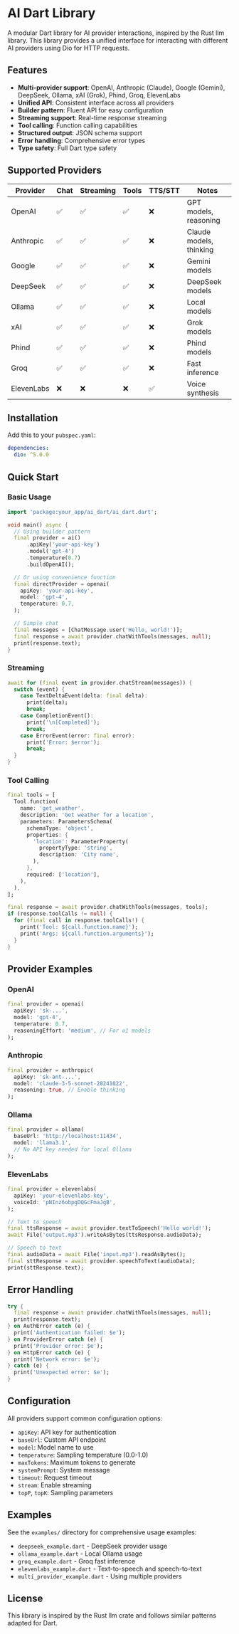 # AI Dart Library

A modular Dart library for AI provider interactions, inspired by the Rust llm library. This library provides a unified interface for interacting with different AI providers using Dio for HTTP requests.

## Features

- **Multi-provider support**: OpenAI, Anthropic (Claude), Google (Gemini), DeepSeek, Ollama, xAI (Grok), Phind, Groq, ElevenLabs
- **Unified API**: Consistent interface across all providers
- **Builder pattern**: Fluent API for easy configuration
- **Streaming support**: Real-time response streaming
- **Tool calling**: Function calling capabilities
- **Structured output**: JSON schema support
- **Error handling**: Comprehensive error types
- **Type safety**: Full Dart type safety

## Supported Providers

| Provider | Chat | Streaming | Tools | TTS/STT | Notes |
|----------|------|-----------|-------|---------|-------|
| OpenAI | ✅ | ✅ | ✅ | ❌ | GPT models, reasoning |
| Anthropic | ✅ | ✅ | ✅ | ❌ | Claude models, thinking |
| Google | ✅ | ✅ | ✅ | ❌ | Gemini models |
| DeepSeek | ✅ | ✅ | ✅ | ❌ | DeepSeek models |
| Ollama | ✅ | ✅ | ✅ | ❌ | Local models |
| xAI | ✅ | ✅ | ✅ | ❌ | Grok models |
| Phind | ✅ | ✅ | ✅ | ❌ | Phind models |
| Groq | ✅ | ✅ | ✅ | ❌ | Fast inference |
| ElevenLabs | ❌ | ❌ | ❌ | ✅ | Voice synthesis |

## Installation

Add this to your `pubspec.yaml`:

```yaml
dependencies:
  dio: ^5.0.0
```

## Quick Start

### Basic Usage

```dart
import 'package:your_app/ai_dart/ai_dart.dart';

void main() async {
  // Using builder pattern
  final provider = ai()
      .apiKey('your-api-key')
      .model('gpt-4')
      .temperature(0.7)
      .buildOpenAI();

  // Or using convenience function
  final directProvider = openai(
    apiKey: 'your-api-key',
    model: 'gpt-4',
    temperature: 0.7,
  );

  // Simple chat
  final messages = [ChatMessage.user('Hello, world!')];
  final response = await provider.chatWithTools(messages, null);
  print(response.text);
}
```

### Streaming

```dart
await for (final event in provider.chatStream(messages)) {
  switch (event) {
    case TextDeltaEvent(delta: final delta):
      print(delta);
      break;
    case CompletionEvent():
      print('\n[Completed]');
      break;
    case ErrorEvent(error: final error):
      print('Error: $error');
      break;
  }
}
```

### Tool Calling

```dart
final tools = [
  Tool.function(
    name: 'get_weather',
    description: 'Get weather for a location',
    parameters: ParametersSchema(
      schemaType: 'object',
      properties: {
        'location': ParameterProperty(
          propertyType: 'string',
          description: 'City name',
        ),
      },
      required: ['location'],
    ),
  ),
];

final response = await provider.chatWithTools(messages, tools);
if (response.toolCalls != null) {
  for (final call in response.toolCalls!) {
    print('Tool: ${call.function.name}');
    print('Args: ${call.function.arguments}');
  }
}
```

## Provider Examples

### OpenAI
```dart
final provider = openai(
  apiKey: 'sk-...',
  model: 'gpt-4',
  temperature: 0.7,
  reasoningEffort: 'medium', // For o1 models
);
```

### Anthropic
```dart
final provider = anthropic(
  apiKey: 'sk-ant-...',
  model: 'claude-3-5-sonnet-20241022',
  reasoning: true, // Enable thinking
);
```

### Ollama
```dart
final provider = ollama(
  baseUrl: 'http://localhost:11434',
  model: 'llama3.1',
  // No API key needed for local Ollama
);
```

### ElevenLabs
```dart
final provider = elevenlabs(
  apiKey: 'your-elevenlabs-key',
  voiceId: 'pNInz6obpgDQGcFmaJgB',
);

// Text to speech
final ttsResponse = await provider.textToSpeech('Hello world!');
await File('output.mp3').writeAsBytes(ttsResponse.audioData);

// Speech to text
final audioData = await File('input.mp3').readAsBytes();
final sttResponse = await provider.speechToText(audioData);
print(sttResponse.text);
```

## Error Handling

```dart
try {
  final response = await provider.chatWithTools(messages, null);
  print(response.text);
} on AuthError catch (e) {
  print('Authentication failed: $e');
} on ProviderError catch (e) {
  print('Provider error: $e');
} on HttpError catch (e) {
  print('Network error: $e');
} catch (e) {
  print('Unexpected error: $e');
}
```

## Configuration

All providers support common configuration options:

- `apiKey`: API key for authentication
- `baseUrl`: Custom API endpoint
- `model`: Model name to use
- `temperature`: Sampling temperature (0.0-1.0)
- `maxTokens`: Maximum tokens to generate
- `systemPrompt`: System message
- `timeout`: Request timeout
- `stream`: Enable streaming
- `topP`, `topK`: Sampling parameters

## Examples

See the `examples/` directory for comprehensive usage examples:

- `deepseek_example.dart` - DeepSeek provider usage
- `ollama_example.dart` - Local Ollama usage
- `groq_example.dart` - Groq fast inference
- `elevenlabs_example.dart` - Text-to-speech and speech-to-text
- `multi_provider_example.dart` - Using multiple providers

## License

This library is inspired by the Rust llm crate and follows similar patterns adapted for Dart.

